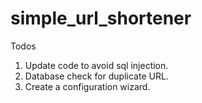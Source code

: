 # simple_url_shortener

Todos

1. Update code to avoid sql injection.
2. Database check for duplicate URL.
3. Create a configuration wizard.
